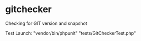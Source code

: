 # gitchecker
Checking for GIT version and snapshot

Test Launch: 
"vendor/bin/phpunit" "tests/GitCheckerTest.php"
